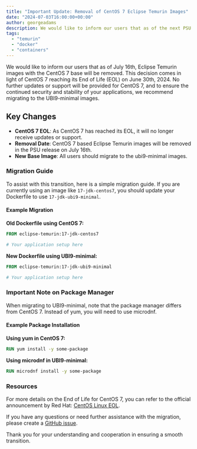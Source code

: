```yaml
---
title: "Important Update: Removal of CentOS 7 Eclipse Temurin Images"
date: "2024-07-03T16:00:00+00:00"
author: georgeadams
description: We would like to inform our users that as of the next PSU release on July 16th, Eclipse Temurin images with the CentOS 7 base will be removed.
tags:
  - "temurin"
  - "docker"
  - "containers"
---
```


We would like to inform our users that as of July 16th, Eclipse Temurin images with the CentOS 7 base will be removed. This decision comes in light of CentOS 7 reaching its End of Life (EOL) on June 30th, 2024. No further updates or support will be provided for CentOS 7, and to ensure the continued security and stability of your applications, we recommend migrating to the UBI9-minimal images.

## Key Changes

- **CentOS 7 EOL**: As CentOS 7 has reached its EOL, it will no longer receive updates or support.
- **Removal Date**: CentOS 7 based Eclipse Temurin images will be removed in the PSU release on July 16th.
- **New Base Image**: All users should migrate to the ubi9-minimal images.

### Migration Guide

To assist with this transition, here is a simple migration guide. If you are currently using an image like `17-jdk-centos7`, you should update your Dockerfile to use `17-jdk-ubi9-minimal`.

#### Example Migration

**Old Dockerfile using CentOS 7:**

```Dockerfile
FROM eclipse-temurin:17-jdk-centos7

# Your application setup here
```

**New Dockerfile using UBI9-minimal:**

```Dockerfile
FROM eclipse-temurin:17-jdk-ubi9-minimal

# Your application setup here
```

### Important Note on Package Manager

When migrating to UBI9-minimal, note that the package manager differs from CentOS 7. Instead of yum, you will need to use microdnf.

#### Example Package Installation

**Using yum in CentOS 7:**

```Dockerfile
RUN yum install -y some-package
```

**Using microdnf in UBI9-minimal:**

```Dockerfile
RUN microdnf install -y some-package
```

### Resources

For more details on the End of Life for CentOS 7, you can refer to the official announcement by Red Hat: [CentOS Linux EOL](https://www.redhat.com/en/topics/linux/centos-linux-eol).

If you have any questions or need further assistance with the migration, please create a [GitHub issue](https://github.com/adoptium/containers/issues/new).

Thank you for your understanding and cooperation in ensuring a smooth transition.
